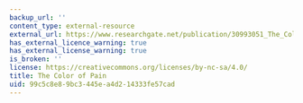 ```yaml
---
backup_url: ''
content_type: external-resource
external_url: https://www.researchgate.net/publication/30993051_The_Color_of_Pain
has_external_licence_warning: true
has_external_license_warning: true
is_broken: ''
license: https://creativecommons.org/licenses/by-nc-sa/4.0/
title: The Color of Pain
uid: 99c5c8e8-9bc3-445e-a4d2-14333fe57cad
---
```

